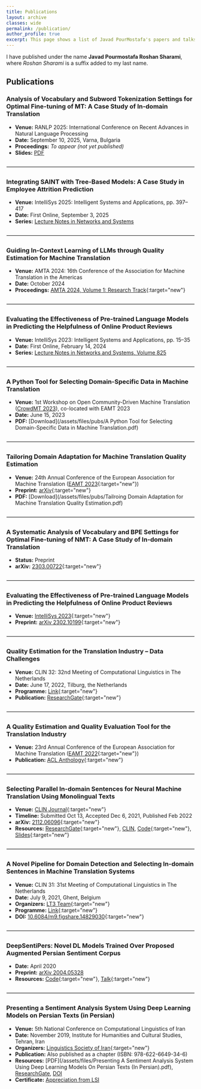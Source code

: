 ```yaml
---
title: Publications
layout: archive
classes: wide
permalink: /publication/
author_profile: true
excerpt: This page shows a list of Javad PourMostafa's papers and talks.
---
```


I have published under the name **Javad Pourmostafa Roshan Sharami**, where *Roshan Sharami* is a suffix added to my last name.

## Publications

### Analysis of Vocabulary and Subword Tokenization Settings for Optimal Fine-tuning of MT: A Case Study of In-domain Translation  
- **Venue:** RANLP 2025: International Conference on Recent Advances in Natural Language Processing  
- **Date:** September 10, 2025, Varna, Bulgaria  
- **Proceedings:** *To appear (not yet published)*  
- **Slides:** [PDF](https://javad.pourmostafa.com/assets/files/RANLP_2025___Presentation_latest.pdf)  

<hr style="border: 1px solid #ddd; margin: 2em 0;" />

### Integrating SAINT with Tree-Based Models: A Case Study in Employee Attrition Prediction  
- **Venue:** IntelliSys 2025: Intelligent Systems and Applications, pp. 397–417  
- **Date:** First Online, September 3, 2025  
- **Series:** [Lecture Notes in Networks and Systems](https://link.springer.com/chapter/10.1007/978-3-031-99958-1_27)  

<hr style="border: 1px solid #ddd; margin: 2em 0;" />

### Guiding In-Context Learning of LLMs through Quality Estimation for Machine Translation  
- **Venue:** AMTA 2024: 16th Conference of the Association for Machine Translation in the Americas  
- **Date:** October 2024  
- **Proceedings:** [AMTA 2024, Volume 1: Research Track](https://aclanthology.org/2024.amta-research.9/){:target="new"}  

<hr style="border: 1px solid #ddd; margin: 2em 0;" />

### Evaluating the Effectiveness of Pre-trained Language Models in Predicting the Helpfulness of Online Product Reviews  
- **Venue:** IntelliSys 2023: Intelligent Systems and Applications, pp. 15–35  
- **Date:** First Online, February 14, 2024  
- **Series:** [Lecture Notes in Networks and Systems, Volume 825](https://link.springer.com/chapter/10.1007/978-3-031-47718-8_2)  

<hr style="border: 1px solid #ddd; margin: 2em 0;" />

### A Python Tool for Selecting Domain-Specific Data in Machine Translation  
- **Venue:** 1st Workshop on Open Community-Driven Machine Translation ([CrowdMT 2023](https://macocu.eu/workshop)), co-located with EAMT 2023  
- **Date:** June 15, 2023  
- **PDF:** [Download](/assets/files/pubs/A Python Tool for Selecting Domain-Specific Data in Machine Translation.pdf)  

<hr style="border: 1px solid #ddd; margin: 2em 0;" />

### Tailoring Domain Adaptation for Machine Translation Quality Estimation  
- **Venue:** 24th Annual Conference of the European Association for Machine Translation ([EAMT 2023](https://events.tuni.fi/eamt23/){:target="new"})  
- **Preprint:** [arXiv](https://arxiv.org/abs/2304.08891){:target="new"}  
- **PDF:** [Download](/assets/files/pubs/Tailroing Domain Adaptation for Machine Translation Quality Estimation.pdf)  

<hr style="border: 1px solid #ddd; margin: 2em 0;" />

### A Systematic Analysis of Vocabulary and BPE Settings for Optimal Fine-tuning of NMT: A Case Study of In-domain Translation  
- **Status:** Preprint  
- **arXiv:** [2303.00722](https://arxiv.org/abs/2303.00722){:target="new"}  

<hr style="border: 1px solid #ddd; margin: 2em 0;" />

### Evaluating the Effectiveness of Pre-trained Language Models in Predicting the Helpfulness of Online Product Reviews  
- **Venue:** [IntelliSys 2023](https://saiconference.com/IntelliSys){:target="new"}  
- **Preprint:** [arXiv 2302.10199](https://arxiv.org/abs/2302.10199){:target="new"}  

<hr style="border: 1px solid #ddd; margin: 2em 0;" />

### Quality Estimation for the Translation Industry – Data Challenges  
- **Venue:** CLIN 32: 32nd Meeting of Computational Linguistics in The Netherlands  
- **Date:** June 17, 2022, Tilburg, the Netherlands  
- **Programme:** [Link](https://clin2022.uvt.nl/clin32/programme/){:target="new"}  
- **Publication:** [ResearchGate](https://www.researchgate.net/publication/361389091_Quality_Estimation_for_the_Translation_Industry_-_Data_Challenges){:target="new"}  

<hr style="border: 1px solid #ddd; margin: 2em 0;" />

### A Quality Estimation and Quality Evaluation Tool for the Translation Industry  
- **Venue:** 23rd Annual Conference of the European Association for Machine Translation ([EAMT 2022](https://events.tuni.fi/eamt23/){:target="new"})  
- **Publication:** [ACL Anthology](https://aclanthology.org/2022.eamt-1.43/){:target="new"}  

<hr style="border: 1px solid #ddd; margin: 2em 0;" />

### Selecting Parallel In-domain Sentences for Neural Machine Translation Using Monolingual Texts  
- **Venue:** [CLIN Journal](https://www.clinjournal.org/){:target="new"}  
- **Timeline:** Submitted Oct 13, Accepted Dec 6, 2021, Published Feb 2022  
- **arXiv:** [2112.06096](http://arxiv.org/abs/2112.06096){:target="new"}  
- **Resources:** [ResearchGate](https://www.researchgate.net/publication/357013946_Selecting_Parallel_In-domain_Sentences_for_Neural_Machine_Translation_Using_Monolingual_Texts){:target="new"}, [CLIN](https://www.clinjournal.org/index.php/clinj/article/view/137), [Code](https://github.com/JoyeBright/DataSelection-NMT){:target="new"}, [Slides](https://www.researchgate.net/publication/360105031_Selecting_Parallel_In-domain_Sentences_for_Neural_Machine_Translation_NMT_Using_Monolingual_Texts){:target="new"}  

<hr style="border: 1px solid #ddd; margin: 2em 0;" />

### A Novel Pipeline for Domain Detection and Selecting In-domain Sentences in Machine Translation Systems  
- **Venue:** CLIN 31: 31st Meeting of Computational Linguistics in The Netherlands  
- **Date:** July 9, 2021, Ghent, Belgium  
- **Organizers:** [LT3 Team](https://lt3.ugent.be/){:target="new"}  
- **Programme:** [Link](https://www.clin31.ugent.be/programme/){:target="new"}  
- **DOI:** [10.6084/m9.figshare.14829030](https://doi.org/10.6084/m9.figshare.14829030){:target="new"}  

<hr style="border: 1px solid #ddd; margin: 2em 0;" />

### DeepSentiPers: Novel DL Models Trained Over Proposed Augmented Persian Sentiment Corpus  
- **Date:** April 2020  
- **Preprint:** [arXiv 2004.05328](https://arxiv.org/abs/2004.05328)  
- **Resources:** [Code](https://github.com/JoyeBright/DeepSentiPers){:target="new"}, [Talk](https://www.researchgate.net/publication/338570412_A_Deep_Persian_Sentiment_Analysis_Framework){:target="new"}  

<hr style="border: 1px solid #ddd; margin: 2em 0;" />

### Presenting a Sentiment Analysis System Using Deep Learning Models on Persian Texts (in Persian)  
- **Venue:** 5th National Conference on Computational Linguistics of Iran  
- **Date:** November 2019, Institute for Humanities and Cultural Studies, Tehran, Iran  
- **Organizers:** [Linguistics Society of Iran](https://en.wikipedia.org/wiki/Linguistics_Society_of_Iran){:target="new"}  
- **Publication:** Also published as a chapter (ISBN: 978-622-6649-34-6)  
- **Resources:** [PDF](/assets/files/Presenting A Sentiment Analysis System Using Deep Learning Models On Persian Texts (In Persian).pdf), [ResearchGate](https://www.researchgate.net/publication/335612122_Presenting_A_Sentiment_Analysis_System_Using_Deep_Learning_Models_On_Persian_Texts_In_Persian), [DOI](https://doi.org/10.5281/zenodo.3551273)  
- **Certificate:** [Appreciation from LSI](/assets/files/CLConference-English.pdf)  
